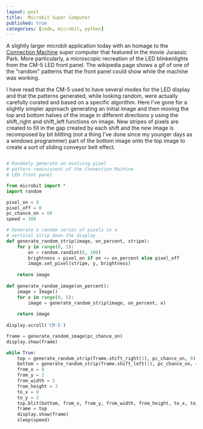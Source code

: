 ```yaml
---
layout: post
title:  Microbit Super Computer
published: true
categories: [code, microbit, python]
---
```


A slightly larger microbit application today with an homage to the [Connection Machine](https://en.wikipedia.org/wiki/Connection_Machine)
super computer that featured in the movie Jurassic Park. More particularly, a microscopic recreation of the LED blinkenlights 
from the CM-5 LED front panel. The wikipedia page shows a gif of one of the "random" patterns that the front panel could show while 
the machine was working.

I have read that the CM-5 used to have several modes for the LED display and that the patterns generated, while looking random, 
were actually carefully curated and based on a specific algorithm. Here I've gone for a slightly simpler approach
generating an initial image and then moving the top and bottom halves of the image in different directions y using the shift_right 
and shift_left functions on image. New stripes of pixels are created to fill in the gap created by each shift and the new image
is recomposed by bit blitting (not a thing I've done since my younger days as a windows programmer) part of the bottom image
onto the top image to create a sort of sliding conveyor belt effect.

```python

# Randomly generate an evolving pixel 
# pattern reminiscent of the Connection Machine
# LED front panel 

from microbit import *
import random

pixel_on = 9
pixel_off = 0
pc_chance_on = 60
speed = 300

# Generate a random series of pixels in a 
# vertical strip down the display
def generate_random_strip(image, on_percent, stripe):
    for y in range(0, 5):
        on = random.randint(0, 100)
        brightness = pixel_on if on <= on_percent else pixel_off
        image.set_pixel(stripe, y, brightness)
        
    return image
    
def generate_random_image(on_percent):
    image = Image()
    for x in range(0, 5):
        image = generate_random_strip(image, on_percent, x)
           
    return image 
    
display.scroll('CM-5')

frame = generate_random_image(pc_chance_on)
display.show(frame)

while True:
    top = generate_random_strip(frame.shift_right(1), pc_chance_on, 0)
    bottom = generate_random_strip(frame.shift_left(1), pc_chance_on, 4)
    from_x = 0
    from_y = 2
    from_width = 5
    from_height = 3
    to_x = 0
    to_y = 2
    top.blit(bottom, from_x, from_y, from_width, from_height, to_x, to_y)
    frame = top
    display.show(frame)
    sleep(speed)

```


